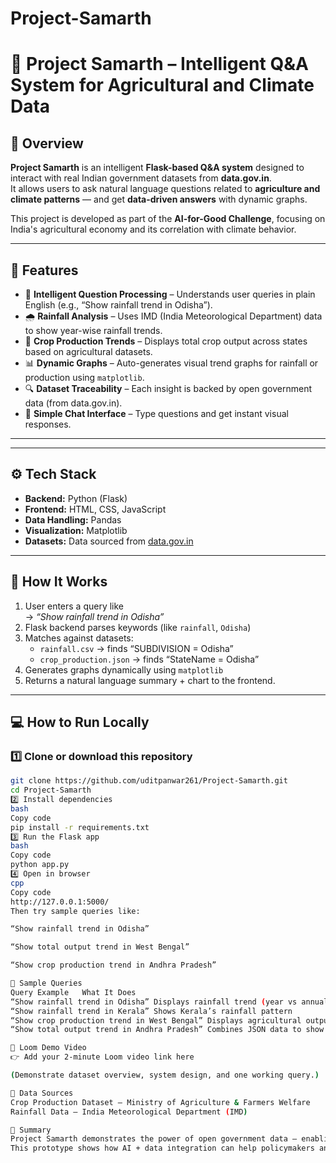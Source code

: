 # Project-Samarth
# 🌾 Project Samarth – Intelligent Q&A System for Agricultural and Climate Data

## 🧠 Overview
**Project Samarth** is an intelligent **Flask-based Q&A system** designed to interact with real Indian government datasets from **data.gov.in**.  
It allows users to ask natural language questions related to **agriculture and climate patterns** — and get **data-driven answers** with dynamic graphs.

This project is developed as part of the **AI-for-Good Challenge**, focusing on India's agricultural economy and its correlation with climate behavior.

---

## 🚀 Features
- 🧮 **Intelligent Question Processing** – Understands user queries in plain English (e.g., “Show rainfall trend in Odisha”).
- 🌧️ **Rainfall Analysis** – Uses IMD (India Meteorological Department) data to show year-wise rainfall trends.
- 🌾 **Crop Production Trends** – Displays total crop output across states based on agricultural datasets.
- 📊 **Dynamic Graphs** – Auto-generates visual trend graphs for rainfall or production using `matplotlib`.
- 🔍 **Dataset Traceability** – Each insight is backed by open government data (from data.gov.in).
- 💬 **Simple Chat Interface** – Type questions and get instant visual responses.

---
---

## ⚙️ Tech Stack
- **Backend:** Python (Flask)
- **Frontend:** HTML, CSS, JavaScript
- **Data Handling:** Pandas
- **Visualization:** Matplotlib
- **Datasets:** Data sourced from [data.gov.in](https://data.gov.in/)

---

## 🧩 How It Works
1. User enters a query like  
   → *“Show rainfall trend in Odisha”*  
2. Flask backend parses keywords (like `rainfall`, `Odisha`)  
3. Matches against datasets:
   - `rainfall.csv` → finds “SUBDIVISION = Odisha”
   - `crop_production.json` → finds “StateName = Odisha”
4. Generates graphs dynamically using `matplotlib`
5. Returns a natural language summary + chart to the frontend.

---

## 💻 How to Run Locally

### 1️⃣ Clone or download this repository
```bash
git clone https://github.com/uditpanwar261/Project-Samarth.git
cd Project-Samarth
2️⃣ Install dependencies
bash
Copy code
pip install -r requirements.txt
3️⃣ Run the Flask app
bash
Copy code
python app.py
4️⃣ Open in browser
cpp
Copy code
http://127.0.0.1:5000/
Then try sample queries like:

“Show rainfall trend in Odisha”

“Show total output trend in West Bengal”

“Show crop production trend in Andhra Pradesh”

🧠 Sample Queries
Query Example	What It Does
“Show rainfall trend in Odisha”	Displays rainfall trend (year vs annual rainfall)
“Show rainfall trend in Kerala”	Shows Kerala’s rainfall pattern
“Show crop production trend in West Bengal”	Displays agricultural output over time
“Show total output trend in Andhra Pradesh”	Combines JSON data to show total yield

🎥 Loom Demo Video
👉 Add your 2-minute Loom video link here

(Demonstrate dataset overview, system design, and one working query.)

🔗 Data Sources
Crop Production Dataset – Ministry of Agriculture & Farmers Welfare
Rainfall Data – India Meteorological Department (IMD)

🏁 Summary
Project Samarth demonstrates the power of open government data — enabling data-backed insights into the agricultural economy and its relation with climate change.
This prototype shows how AI + data integration can help policymakers and researchers make informed, data-driven decisions.

